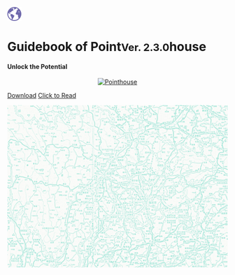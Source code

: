 ![LOGO](../_pic/earth-globe.svg ':size=10%')

# Guidebook of Point<small>Ver. 2.3.0</small>house
#### Unlock the Potential

<p align="center">
<a href="https://www.pointhouse.cn"><img src="https://img.shields.io/badge/NewEra-English-red?logo=AerLingus&style=plastic" alt="Pointhouse"></a>
</p>

[<span class="ps-icon ps-icon-download"></span> Download](http://www.pointhouse.cn/download)
[<span class="ps-icon ps-icon-down"></span> Click to Read](README)

![](_pic/SouthwestMap.png)